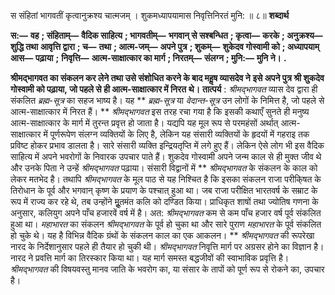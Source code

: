  

स संहितां भागवतीं कृत्वानुक्रश्य चात्मजम् । शुकमध्यापयामास निवृत्तिनिरतं मुनि: ॥ ८॥ **शब्दार्थ** 

**स:—** **वह** **; संहिताम्—** **वैदिक साहित्य** **; भागवतीम्—** **भगवान् से सश्बन्धित** **; कृत्वा—** **करके** **; अनुक्रश्य—** **शुद्धि तथा** **आवृत्ति द्वारा** **; च—** **तथा** **; आत्म-जम्—** **अपने पुत्र** **; शुकम्—** **शुकेदव गोस्वामी को** **; अध्यापयाम् आस—** **पढ़ाया** **;** **निवृत्ति—** **आत्म-साक्षात्कार का मार्ग** **; निरतम्—** **संलग्न** **; मुनि:—** **मुनि ने।** **.** 

**श्रीमद्भागवत का संकलन कर लेने तथा उसे संशोधित करने के बाद महॢष व्यासदेव ने** **इसे अपने पुत्र श्री शुकदेव गोस्वामी को पढ़ाया, जो पहले से ही आत्म-साक्षात्कार में निरत** **थे।** **तात्पर्य** : *श्रीमद्भागवत* व्यास देव द्वारा ही संकलित *ब्रह्म-सूत्र* का सहज भाष्य है। यह ** *ब्रह्म-सूत्र* या *वेदान्त-सूत्र* उन लोगों के निमित्त है, जो पहले से आत्म-साक्षात्कार में निरत हैं। ** *श्रीमद्भागवत* इस तरह रचा गया है कि इसकी कथाएँ सुनते ही मनुष्य आत्म-साक्षात्कार के मार्ग में तुरन्त प्रवृत्त हो जाता है। यद्यपि यह मूल रूप से परमहंसों अर्थात् आत्म-साक्षात्कार में पूर्णरूपेण संलग्न व्यक्तियों के लिए है, लेकिन यह संसारी व्यक्तियों के हृदयों में गहराइ तक प्रविष्ट होकर प्रभाव डालता है। सारे संसारी व्यक्ति इन्द्रियतृप्ति में लगे हुए हैं। लेकिन ऐसे लोग भी इस वैदिक साहित्य में अपने भवरोगों के निवारक उपचार पाते हैं। शुकदेव गोस्वामी अपने जन्म काल से ही मुक्त जीव थे और उनके पिता ने उन्हें *श्रीमद्भागवत* पढ़ाया। संसारी विद्वानों में ** *श्रीमद्भागवत* के संकलन के काल को लेकर मतभेद है। तथापि *श्रीमद्भागवत* के मूल पाठ से यह निश्चित है कि इसका संकलन राजा परीकि्षत के तिरोधान के पूर्व और भगवान् कृष्ण के प्रयाण के पश्चात् हुआ था। जब राजा परीक्षित भारतवर्ष के सम्राट के रूप में राज्य कर रहे थे, तब उन्होंने मूॢतमंत कलि को दण्डित किया। प्राधिकृत शाषों तथा ज्योतिष गणना के अनुसार, कलियुग अपने पाँच हजारवें वर्ष में है। अत: *श्रीमद्भागवत* कम से कम पाँच हजार वर्ष पूर्व संकलित हुआ था। *महाभारत* का संकलन *श्रीमद्भागवत* के पूर्व हो चुका था और सारे पुराण *महाभारत* के पूर्व संकलित हो चुके थे। यह है विभिन्न वैदिक ग्रंथों के संकलन काल का एक आकलन। ** *श्रीमद्भागवत* की रूपरेखा नारद के निर्देशानुसार पहले ही तैयार हो चुकी थी। *श्रीमद्भागवत* निवृत्ति मार्ग पर अग्रसर होने का विज्ञान है। नारद ने प्रवत्ति मार्ग का तिरस्कार किया था। यह मार्ग समस्त बद्धजीवों की स्वाभाविक प्रवृत्ति है। *श्रीमद्भागवत* की विषयवस्तु मानव जाति के भवरोग का, या संसार के तापों को पूर्ण रूप से रोकने का, उपचार है। 